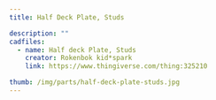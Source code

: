 ```yaml
---
title: Half Deck Plate, Studs

description: ""
cadfiles:
  - name: Half deck Plate, Studs
    creator: Rokenbok kid*spark
    link: https://www.thingiverse.com/thing:325210

thumb: /img/parts/half-deck-plate-studs.jpg
---
```

